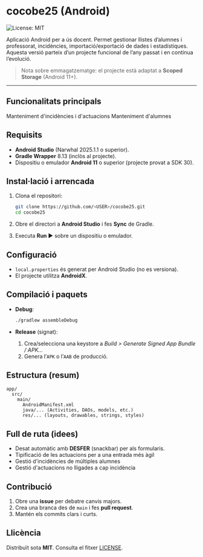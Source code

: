 # cocobe25 (Android)

![License: MIT](https://img.shields.io/badge/License-MIT-yellow.svg)

Aplicació Android per a ús docent. Permet gestionar llistes d’alumnes i professorat, incidències, importació/exportació de dades i estadístiques. Aquesta versió parteix d’un projecte funcional de l’any passat i en continua l’evolució.

> Nota sobre emmagatzematge: el projecte està adaptat a **Scoped Storage** (Android 11+).

---

## Funcionalitats principals

Manteniment d'incidències i d'actuacions
Manteniment d'alumnes

## Requisits

* **Android Studio** (Narwhal 2025.1.1 o superior).
* **Gradle Wrapper** 8.13 (inclòs al projecte).
* Dispositiu o emulador **Android 11** o superior (projecte provat a SDK 30).

## Instal·lació i arrencada

1. Clona el repositori:

   ```bash
   git clone https://github.com/<USER>/cocobe25.git
   cd cocobe25
   ```
2. Obre el directori a **Android Studio** i fes **Sync** de Gradle.
3. Executa **Run ▶** sobre un dispositiu o emulador.

## Configuració

* `local.properties` és generat per Android Studio (no es versiona).
* El projecte utilitza **AndroidX**.

## Compilació i paquets

* **Debug**:

  ```bash
  ./gradlew assembleDebug
  ```
* **Release** (signat):

  1. Crea/selecciona una keystore a *Build > Generate Signed App Bundle / APK…*
  2. Genera l’`APK` o l’`AAB` de producció.

## Estructura (resum)

```
app/
  src/
    main/
      AndroidManifest.xml
      java/... (Activities, DAOs, models, etc.)
      res/... (layouts, drawables, strings, styles)
```

## Full de ruta (idees)

* Desat automàtic amb **DESFER** (snackbar) per als formularis.
* Tipificació de les actuacions per a una entrada més àgil
* Gestió d'incidències de múltiples alumnes
* Gestió d'actuacions no lligades a cap incidència

## Contribució

1. Obre una **issue** per debatre canvis majors.
2. Crea una branca des de `main` i fes **pull request**.
3. Mantén els commits clars i curts.

## Llicència

Distribuït sota **MIT**. Consulta el fitxer [LICENSE](./LICENSE).
